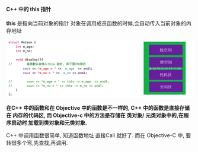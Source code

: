 #### C++ 中的 this 指针



**this** 是指向当前对象的指针
对象在调用成员函数的时候,会自动传入当前对象的内存地址

![](/assets/Snip20190116_6.png)

**在C++ 中的函数和在 Objective 中的函数是不一样的, C++ 中的函数是直接存储在 内存的代码区, 而 Objective-c 中的方法是存储在 类对象/ 元类对象中的,在程序启动时 加载到类对象和元类对象.**


C++ 中调用函数很简单, 知道函数地址 直接Call 就好了.
而在 Objective-C 中, 要转很多个弯,先查找,再调用.


